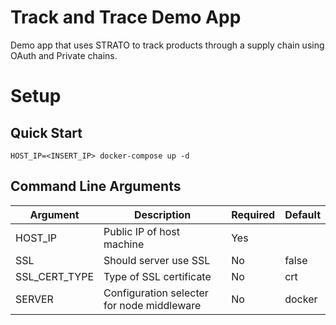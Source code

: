 # Track and Trace Demo App
Demo app that uses STRATO to track products through a supply chain using OAuth and Private chains.

# Setup

## Quick Start

```
HOST_IP=<INSERT_IP> docker-compose up -d
```

## Command Line Arguments

| Argument      | Description                                | Required | Default |
| ------------- | ------------------------------------------ | -------- | ------- |
| HOST_IP       | Public IP of host machine                  | Yes      |         |
| SSL           | Should server use SSL                      | No       | false   |
| SSL_CERT_TYPE | Type of SSL certificate                    | No       | crt     |
| SERVER        | Configuration selecter for node middleware | No       | docker  |      

